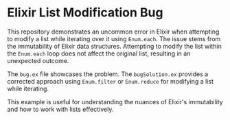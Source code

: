 # Elixir List Modification Bug

This repository demonstrates an uncommon error in Elixir when attempting to modify a list while iterating over it using `Enum.each`.  The issue stems from the immutability of Elixir data structures.  Attempting to modify the list within the `Enum.each` loop does not affect the original list, resulting in an unexpected outcome.

The `bug.ex` file showcases the problem. The `bugSolution.ex` provides a corrected approach using `Enum.filter` or `Enum.reduce` for modifying a list while iterating. 

This example is useful for understanding the nuances of Elixir's immutability and how to work with lists effectively.